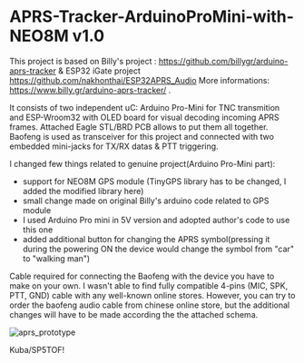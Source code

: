 # APRS-Tracker-ArduinoProMini-with-NEO8M v1.0
This project is based on Billy's project : https://github.com/billygr/arduino-aprs-tracker & ESP32 iGate project https://github.com/nakhonthai/ESP32APRS_Audio
More informations: https://www.billy.gr/arduino-aprs-tracker/ .

It consists of two independent uC: Arduino Pro-Mini for TNC transmition and ESP-Wroom32 with OLED board for visual decoding incoming APRS frames.
Attached Eagle STL/BRD PCB allows to put them all together.
Baofeng is used as transceiver for this project and connected with two embedded mini-jacks for TX/RX datas & PTT triggering.

I changed few things related to genuine project(Arduino Pro-Mini part):
- support for NEO8M GPS module (TinyGPS library has to be changed, I added the modified library here)
- small change made on original Billy's arduino code related to GPS module
- I used Arduino Pro mini in 5V version and adopted author's code to use this one
- added additional button for changing the APRS symbol(pressing it during the powering ON the device would change the symbol from "car" to "walking man")
  
Cable required for connecting the Baofeng with the device you have to make on your own. I wasn't able to find fully compatible 4-pins (MIC, SPK, PTT, GND) cable with any well-known online stores. However, you can try to order the baofeng audio cable from chinese online store, but the additional changes will have to be made according the the attached schema.

![aprs_prototype](https://github.com/user-attachments/assets/40e736f6-90e2-47d5-a0e7-e9b05a96ee4d)

Kuba/SP5TOF!

